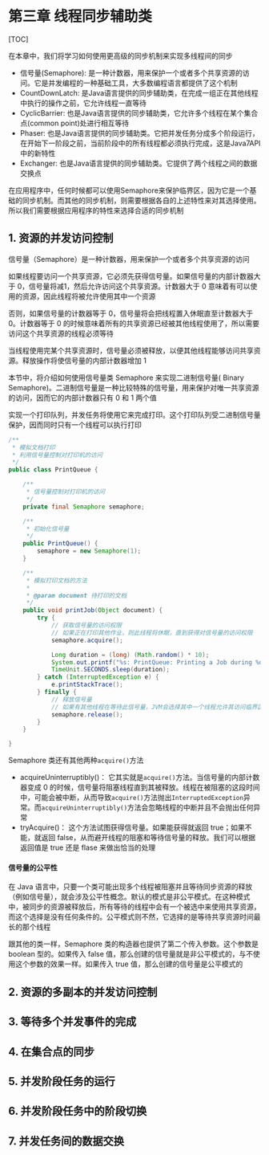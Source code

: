# 第三章 线程同步辅助类

[TOC]

在本章中，我们将学习如何使用更高级的同步机制来实现多线程间的同步
- 信号量(Semaphore): 是一种计数器，用来保护一个或者多个共享资源的访问。它是并发编程的一种基础工具，大多数编程语言都提供了这个机制
- CountDownLatch: 是Java语言提供的同步辅助类，在完成一组正在其他线程中执行的操作之前，它允许线程一直等待
- CyclicBarrier: 也是Java语言提供的同步辅助类，它允许多个线程在某个集合点(common point)处进行相互等待
- Phaser: 也是Java语言提供的同步辅助类。它把并发任务分成多个阶段运行，在开始下一阶段之前，当前阶段中的所有线程都必须执行完成，这是Java7API中的新特性
- Exchanger: 也是Java语言提供的同步辅助类。它提供了两个线程之间的数据交换点

在应用程序中，任何时候都可以使用Semaphore来保护临界区，因为它是一个基础的同步机制。而其他的同步机制，则需要根据各自的上述特性来对其选择使用。所以我们需要根据应用程序的特性来选择合适的同步机制



## 1. 资源的并发访问控制

信号量（Semaphore）是一种计数器，用来保护一个或者多个共享资源的访问

如果线程要访问一个共享资源，它必须先获得信号量。如果信号量的内部计数器大于 0，信号量将减1，然后允许访问这个共享资源。计数器大于 0 意味着有可以使用的资源，因此线程将被允许使用其中一个资源

否则，如果信号量的计数器等于 0，信号量将会把线程置入休眠直至计数器大于 0。计数器等于 0 的时候意味着所有的共享资源已经被其他线程使用了，所以需要访问这个共享资源的线程必须等待

当线程使用完某个共享资源时，信号量必须被释放，以便其他线程能够访问共享资源。释放操作将使信号量的内部计数器增加 1

本节中，将介绍如何使用信号量类 Semaphore 来实现二进制信号量( Binary Semaphore)。二进制信号量是一种比较特殊的信号量，用来保护对唯一共享资源的访问，因而它的内部计数器只有 0 和 1 两个值



实现一个打印队列，并发任务将使用它来完成打印。这个打印队列受二进制信号量保护，因而同时只有一个线程可以执行打印

```java
/**
 * 模拟文档打印
 * 利用信号量控制对打印机的访问
 */
public class PrintQueue {

    /**
     * 信号量控制对打印机的访问
     */
    private final Semaphore semaphore;

    /**
     * 初始化信号量
     */
    public PrintQueue() {
        semaphore = new Semaphore(1);
    }

    /**
     * 模拟打印文档的方法
     *
     * @param document 待打印的文档
     */
    public void printJob(Object document) {
        try {
            // 获取信号量的访问权限
            // 如果正在打印其他作业，则此线程将休眠，直到获得对信号量的访问权限
            semaphore.acquire();

            Long duration = (long) (Math.random() * 10);
            System.out.printf("%s: PrintQueue: Printing a Job during %d seconds\n", Thread.currentThread().getName(), duration);
            TimeUnit.SECONDS.sleep(duration);
        } catch (InterruptedException e) {
            e.printStackTrace();
        } finally {
            // 释放信号量
            // 如果有其他线程在等待此信号量，JVM会选择其中一个线程允许其访问临界区
            semaphore.release();
        }
    }

}
```



Semaphore 类还有其他两种`acquire()`方法

- acquireUninterruptibly()： 它其实就是`acquire()`方法。当信号量的内部计数器变成 0 的时候，信号量将阻塞线程直到其被释放。线程在被阻塞的这段时间中，可能会被中断，从而导致`acquire()`方法抛出`InterruptedException`异常。而`acquireUninterruptibly()`方法会忽略线程的中断并且不会抛出任何异常
- tryAcquire()： 这个方法试图获得信号量。如果能获得就返回 true；如果不能，就返回 false，从而避开线程的阻塞和等待信号量的释放。我们可以根据返回值是 true 还是 flase 来做出恰当的处理



#### 信号量的公平性

在 Java 语言中，只要一个类可能出现多个线程被阻塞并且等待同步资源的释放（例如信号量），就会涉及公平性概念。默认的模式是非公平模式。在这种模式中，被同步的资源被释放后，所有等待的线程中会有一个被选中来使用共享资源，而这个选择是没有任何条件的。公平模式则不然，它选择的是等待共享资源时间最长的那个线程

跟其他的类一样，Semaphore 类的构造器也提供了第二个传入参数。这个参数是 boolean 型的。如果传入 false 值，那么创建的信号量就是非公平模式的，与不使用这个参数的效果一样。如果传入 true 值，那么创建的信号量是公平模式的



## 2. 资源的多副本的并发访问控制



## 3. 等待多个并发事件的完成



## 4. 在集合点的同步



## 5. 并发阶段任务的运行



## 6. 并发阶段任务中的阶段切换



## 7. 并发任务间的数据交换